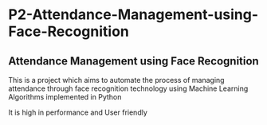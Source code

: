 # P2-Attendance-Management-using-Face-Recognition

<h2>Attendance Management using Face Recognition</h2>
<p>This is a project which aims to automate the process of managing  attendance through face recognition technology using Machine Learning Algorithms implemented in Python </p>
<p>It is high in performance and User friendly</p>
